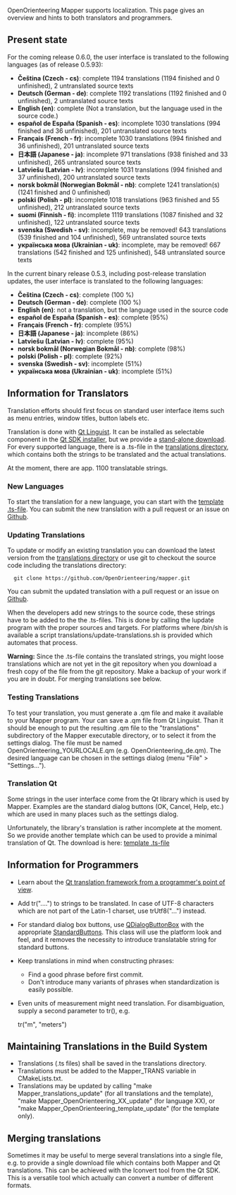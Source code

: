 OpenOrienteering Mapper supports localization. This page gives an overview and hints to both translators and programmers. 


## Present state

For the coming release 0.6.0, the user interface is translated to the following languages (as of release 0.5.93):

  * **Čeština (Czech - cs)**: complete
    1194 translations (1194 finished and 0 unfinished), 2 untranslated source texts
  * **Deutsch (German - de)**: complete
    1192 translations (1192 finished and 0 unfinished), 2 untranslated source texts 
  * **English (en)**: complete
    (Not a translation, but the language used in the source code.)
  * **español de España (Spanish - es)**: incomplete
    1030 translations (994 finished and 36 unfinished), 201 untranslated source texts
  * **Français (French - fr)**: incomplete
    1030 translations (994 finished and 36 unfinished), 201 untranslated source texts 
  * **日本語 (Japanese - ja)**: incomplete
    971 translations (938 finished and 33 unfinished), 265 untranslated source texts
  * **Latviešu (Latvian - lv)**: incomplete
    1031 translations (994 finished and 37 unfinished), 200 untranslated source texts
  * **norsk bokmål (Norwegian Bokmål - nb)**: complete
    1241 translation(s) (1241 finished and 0 unfinished) 
  * **polski (Polish - pl)**: incomplete
    1018 translations (963 finished and 55 unfinished), 212 untranslated source texts
  * **suomi (Finnish - fi)**: incomplete
    1119 translations (1087 finished and 32 unfinished), 122 untranslated source texts
  * **svenska (Swedish - sv)**: incomplete, may be removed!
    643 translations (539 finished and 104 unfinished), 569 untranslated source texts
  * **українська мова (Ukrainian - uk)**: incomplete, may be removed!
    667 translations (542 finished and 125 unfinished), 548 untranslated source texts



In the current binary release 0.5.3, including post-release translation updates, the user interface is translated to the following languages: 

  * **Čeština (Czech - cs)**: complete (100 %) 
  * **Deutsch (German - de)**: complete (100 %) 
  * **English (en)**: not a translation, but the language used in the source code 
  * **español de España (Spanish - es)**: complete (95%) 
  * **Français (French - fr)**: complete (95%) 
  * **日本語 (Japanese - ja)**: incomplete (86%) 
  * **Latviešu (Latvian - lv)**: complete (95%) 
  * **norsk bokmål (Norwegian Bokmål - nb)**: complete (98%) 
  * **polski (Polish - pl)**: complete (92%) 
  * **svenska (Swedish - sv)**: incomplete (51%) 
  * **українська мова (Ukrainian - uk)**: incomplete (51%) 

## Information for Translators

Translation efforts should first focus on standard user interface items such as menu entries, window titles, button labels etc. 

Translation is done with [Qt Linguist](http://doc.qt.io/qt-5/linguist-translators.html). It can be installed as selectable component in the [Qt SDK installer](http://www.qt.io/download-open-source/), but we provide a [stand-alone download](https://sourceforge.net/projects/oorienteering/files/Mapper/0.5.96/translations/). For every supported language, there is a .ts-file in the [translations directory](https://github.com/OpenOrienteering/mapper/tree/master/translations/), which contains both the strings to be translated and the actual translations. 

At the moment, there are app. 1100 translatable strings. 

### New Languages

To start the translation for a new language, you can start with the [template .ts-file](https://github.com/OpenOrienteering/mapper/tree/master/translations/OpenOrienteering_template.ts). You can submit the new translation with a pull request or an issue on [Github](https://github.com/OpenOrienteering/mapper/). 

### Updating Translations

To update or modify an existing translation you can download the latest version from the [translations directory](https://github.com/OpenOrienteering/mapper/tree/master/translations/) or use git to checkout the source code including the translations directory: 

      git clone https://github.com/OpenOrienteering/mapper.git

You can submit the updated translation with a pull request or an issue on [Github](https://github.com/OpenOrienteering/mapper/). 

When the developers add new strings to the source code, these strings have to be added to the the .ts-files. This is done by calling the lupdate program with the proper sources and targets. For platforms where /bin/sh is available a script translations/update-translations.sh is provided which automates that process. 

**Warning:** Since the .ts-file contains the translated strings, you might loose translations which are not yet in the git repository when you download a fresh copy of the file from the git repository. Make a backup of your work if you are in doubt. For merging translations see below. 

### Testing Translations

To test your translation, you must generate a .qm file and make it available to your Mapper program. Your can save a .qm file from Qt Linguist. Than it should be enough to put the resulting .qm file to the "translations" subdirectory of the Mapper executable directory, or to select it from the settings dialog. The file must be named OpenOrienteering_YOURLOCALE.qm (e.g. OpenOrienteering_de.qm). The desired language can be chosen in the settings dialog (menu "File" &gt; "Settings..."). 

### Translation Qt

Some strings in the user interface come from the Qt library which is used by Mapper. Examples are the standard dialog buttons (OK, Cancel, Help, etc.) which are used in many places such as the settings dialog. 

Unfortunately, the library's translation is rather incomplete at the moment. So we provide another template which can be used to provide a minimal translation of Qt. The download is here: [template .ts-file](https://github.com/OpenOrienteering/mapper/tree/master/translations/qt_template.ts?format=raw)

  


## Information for Programmers

  * Learn about the [Qt translation framework from a programmer's point of view](http://qt-project.org/doc/qt-5.0/qtlinguist/linguist-programmers.html). 
  * Add tr("....") to strings to be translated. In case of UTF-8 characters which are not part of the Latin-1 charset, use trUtf8("...") instead. 
  * For standard dialog box buttons, use [QDialogButtonBox](http://qt-project.org/doc/qt-5.0/qtwidgets/qdialogbuttonbox.html) with the appropriate [StandardButtons](http://qt-project.org/doc/qt-5.0/qtwidgets/qdialogbuttonbox.html#StandardButton-enum). This class will use the platform look and feel, and it removes the necessity to introduce translatable string for standard buttons. 
  * Keep translations in mind when constructing phrases: 
    * Find a good phrase before first commit. 
    * Don't introduce many variants of phrases when standardization is easily possible. 
  * Even units of measurement might need translation. For disambiguation, supply a second parameter to tr(), e.g. 
    
      tr("m", "meters")
    

## Maintaining Translations in the Build System

  * Translations (.ts files) shall be saved in the translations directory. 
  * Translations must be added to the Mapper_TRANS variable in CMakeLists.txt. 
  * Translations may be updated by calling "make Mapper_translations_update" (for all translations and the template), "make Mapper_OpenOrienteering_XX_update" (for language XX), or "make Mapper_OpenOrienteering_template_update" (for the template only). 

  


## Merging translations

Sometimes it may be useful to merge several translations into a single file, e.g. to provide a single download file which contains both Mapper and Qt translations. This can be achieved with the lconvert tool from the Qt SDK. This is a versatile tool which actually can convert a number of different formats. 
